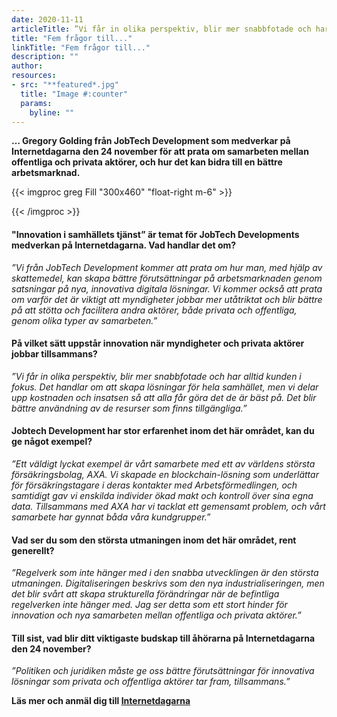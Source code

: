 ```yaml
---
date: 2020-11-11
articleTitle: ”Vi får in olika perspektiv, blir mer snabbfotade och har alltid kunden i fokus”
title: "Fem frågor till..."
linkTitle: "Fem frågor till..."
description: ""
author: 
resources:
- src: "**featured*.jpg"
  title: "Image #:counter"
  params:
    byline: ""
---  
```

**… Gregory Golding från JobTech Development som medverkar på Internetdagarna den 24 november 
för att prata om samarbeten mellan offentliga och privata aktörer, och hur det kan bidra till en bättre arbetsmarknad.**   
    
{{< imgproc greg Fill "300x460" "float-right m-6" >}}

{{< /imgproc >}}

<!-- There should be no margin above this first sentence.
<!-- Blockquotes should be a lighter gray with a border along the left side in the secondary color.

<!--There should be no margin below this final sentence.-->

#### "Innovation i samhällets tjänst” är temat för JobTech Developments medverkan på Internetdagarna. Vad handlar det om?

*”Vi från JobTech Development kommer att prata om hur man, med hjälp av skattemedel, 
kan skapa bättre förutsättningar på arbetsmarknaden genom satsningar på nya, innovativa digitala lösningar. 
Vi kommer också att prata om varför det är viktigt att myndigheter jobbar mer utåtriktat och blir bättre på att stötta och facilitera andra aktörer, både privata och offentliga, genom olika typer av samarbeten.”*

#### På vilket sätt uppstår innovation när myndigheter och privata aktörer jobbar tillsammans?

*”Vi får in olika perspektiv, blir mer snabbfotade och har alltid kunden i fokus. Det handlar om att skapa lösningar för hela samhället, men vi delar upp kostnaden och insatsen så att alla får göra det de är bäst på. 
Det blir bättre användning av de resurser som finns tillgängliga.”*

#### Jobtech Development har stor erfarenhet inom det här området, kan du ge något exempel?

*”Ett väldigt lyckat exempel är vårt samarbete med ett av världens största försäkringsbolag, AXA. Vi skapade en blockchain-lösning som underlättar för försäkringstagare i deras kontakter med Arbetsförmedlingen, och samtidigt gav vi enskilda individer ökad makt och kontroll över sina egna data. 
Tillsammans med AXA har vi tacklat ett gemensamt problem, och vårt samarbete har gynnat båda våra kundgrupper.”*

#### Vad ser du som den största utmaningen inom det här området, rent generellt? 

*”Regelverk som inte hänger med i den snabba utvecklingen är den största utmaningen. Digitaliseringen beskrivs som den nya industrialiseringen, men det blir svårt att skapa strukturella förändringar när de befintliga regelverken inte hänger med.
Jag ser detta som ett stort hinder för innovation och nya samarbeten mellan offentliga och privata aktörer.”*


#### Till sist, vad blir ditt viktigaste budskap till åhörarna på Internetdagarna den 24 november?
*”Politiken och juridiken måste ge oss bättre förutsättningar för innovativa lösningar som privata och offentliga aktörer tar fram, tillsammans.”*


**Läs mer och anmäl dig till [Internetdagarna](https://internetdagarna.se/program/innovation-i-samhallets-tjanst/)**






